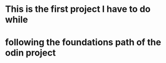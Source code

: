 # This is the first project I have to do while

# following the foundations path of the odin project
